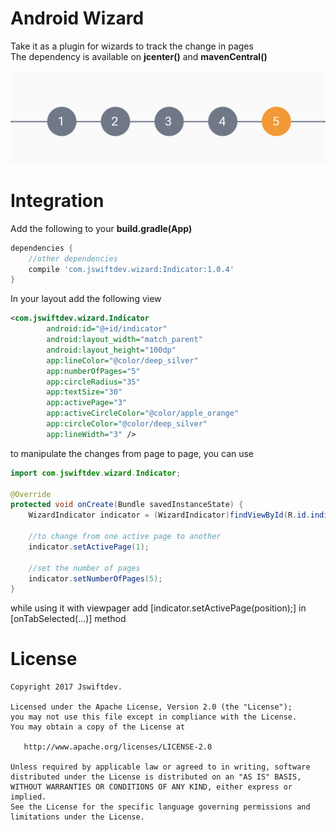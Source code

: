 # Android Wizard
 
Take it as a plugin for wizards to track the change in pages  
The dependency is available on **jcenter()** and **mavenCentral()**

![Image](screenshots/1.png)

# Integration


Add the following to your **build.gradle(App)**
```gradle
dependencies {
    //other dependencies
    compile 'com.jswiftdev.wizard:Indicator:1.0.4'
}
```
In your layout add the following view
```xml
<com.jswiftdev.wizard.Indicator
        android:id="@+id/indicator"
        android:layout_width="match_parent"
        android:layout_height="100dp"
        app:lineColor="@color/deep_silver"
        app:numberOfPages="5"
        app:circleRadius="35"
        app:textSize="30"
        app:activePage="3"
        app:activeCircleColor="@color/apple_orange"
        app:circleColor="@color/deep_silver"
        app:lineWidth="3" />
```
to manipulate the changes from page to page, you can use

```java
import com.jswiftdev.wizard.Indicator;

@Override
protected void onCreate(Bundle savedInstanceState) {
    WizardIndicator indicator = (WizardIndicator)findViewById(R.id.indicator);

    //to change from one active page to another
    indicator.setActivePage(1);
    
    //set the number of pages
    indicator.setNumberOfPages(5);
}
```

while using it with viewpager add [indicator.setActivePage(position);] in [onTabSelected(...)] method

# License

    Copyright 2017 Jswiftdev.

    Licensed under the Apache License, Version 2.0 (the "License");
    you may not use this file except in compliance with the License.
    You may obtain a copy of the License at

       http://www.apache.org/licenses/LICENSE-2.0

    Unless required by applicable law or agreed to in writing, software
    distributed under the License is distributed on an "AS IS" BASIS,
    WITHOUT WARRANTIES OR CONDITIONS OF ANY KIND, either express or implied.
    See the License for the specific language governing permissions and
    limitations under the License.